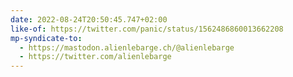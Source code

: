 ```yaml
---
date: 2022-08-24T20:50:45.747+02:00
like-of: https://twitter.com/panic/status/1562486860013662208
mp-syndicate-to:
  - https://mastodon.alienlebarge.ch/@alienlebarge
  - https://twitter.com/alienlebarge
---
```

